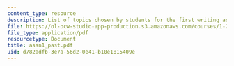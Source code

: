 ```yaml
---
content_type: resource
description: List of topics chosen by students for the first writing assignment.
file: https://ol-ocw-studio-app-production.s3.amazonaws.com/courses/1-201j-introduction-to-transportation-systems-fall-2006/d782adfb3e7a56d20e41b10e1815409e_assn1_past.pdf
file_type: application/pdf
resourcetype: Document
title: assn1_past.pdf
uid: d782adfb-3e7a-56d2-0e41-b10e1815409e
---
```

